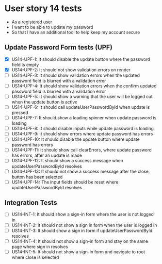 # User story 14 tests

- As a registered user
- I want to be able to update my password
- So that I have an additional tool to help keep my account secure

## Update Password Form tests (UPF)

- [x] US14-UPF-1: It should disable the update button where the password field is empty
- [x] US14-UPF-2: It should not show validation errors on render
- [ ] US14-UPF-3: It should show validation errors when the updated password field is blurred with a validation error
- [ ] US14-UPF-4: It should show validation errors when the confirm updated password field is blurred with a validation error
- [ ] US14-UPF-5: It should show a warning that the user will be logged out when the update button is active
- [ ] US14-UPF-6: It should call updateUserPasswordById when update is pressed
- [ ] US14-UPF-7: It should show a loading spinner when update password is loading
- [ ] US14-UPF-8: It should disable inputs while update password is loading
- [ ] US14-UPF-9: It should show errors where update password has errors
- [ ] US14-UPF-10: It should disable the update button where update password has errors
- [ ] US14-UPF-11: It should show call clearErrors, where update password has errors, after an update is made
- [ ] US14-UPF-12: It should show a success message when updateUserPasswordById resolves
- [ ] US14-UPF-13: It should not show a success message after the close button has been selected
- [ ] US14-UPF-14: The input fields should be reset where updateUserPasswordById resolves

## Integration Tests

- [ ] US14-INT-1: It should show a sign-in form where the user is not logged in
- [ ] US14-INT-2: It should not show a sign in form when the user is logged in
- [ ] US14-INT-3: It should show a sign in form if updateUserPasswordById resolves
- [ ] US14-INT-4: It should not show a sign-in form and stay on the same page where sign in resolves
- [ ] US14-INT-5: It should not show a sign-in form and navigate to root where close is selected
